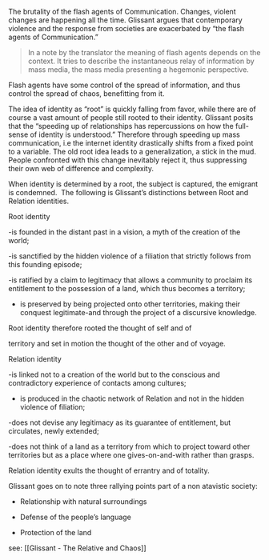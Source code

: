 
The brutality of the flash agents of Communication. Changes, violent changes are happening all the time. Glissant argues that contemporary violence and the response from societies are exacerbated by “the flash agents of Communication.”

 >In a note by the translator the meaning of flash agents depends on the context. It tries to describe the instantaneous relay of information by mass media, the mass media presenting a hegemonic perspective. 
    
Flash agents have some control of the spread of information, and thus control the spread of chaos, benefitting from it.  

The idea of identity as “root” is quickly falling from favor, while there are of course a vast amount of people still rooted to their identity. Glissant posits that the “speeding up of relationships has repercussions on how the full-sense of identity is understood.” Therefore through speeding up mass communication, i.e the internet identity drastically shifts from a fixed point to a variable. The old root idea leads to a generalization, a stick in the mud. People confronted with this change inevitably reject it, thus suppressing their own web of difference and complexity.  

When identity is determined by a root, the subject is captured, the emigrant is condemned. 
The following is Glissant’s distinctions between Root and Relation identities.

Root identity

-is founded in the distant past in a vision, a myth of the creation of the world;

-is sanctified by the hidden violence of a filiation that strictly follows from this founding episode;

-is ratified by a claim to legitimacy that allows a community to proclaim its entitlement to the possession of a land, which thus becomes a territory;

- is preserved by being projected onto other territories, making their conquest legitimate-and through the project of a discursive knowledge.

Root identity therefore rooted the thought of self and of

territory and set in motion the thought of the other and of voyage.

Relation identity

-is linked not to a creation of the world but to the conscious and contradictory experience of contacts among cultures;

- is produced in the chaotic network of Relation and not in the hidden violence of filiation;

-does not devise any legitimacy as its guarantee of entitlement, but circulates, newly extended;

-does not think of a land as a territory from which to project toward other territories but as a place where one gives-on-and-with rather than grasps. 

Relation identity exults the thought of errantry and of totality.

Glissant goes on to note three rallying points part of a non atavistic society:

- Relationship with natural surroundings
    
- Defense of the people’s language
    
- Protection of the land
    
see: [[Glissant - The Relative and Chaos]]